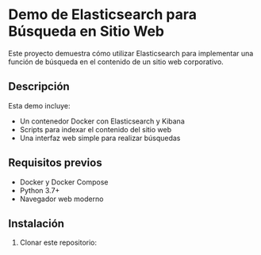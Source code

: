 # Demo de Elasticsearch para Búsqueda en Sitio Web

Este proyecto demuestra cómo utilizar Elasticsearch para implementar una función de búsqueda en el contenido de un sitio web corporativo.

## Descripción

Esta demo incluye:
- Un contenedor Docker con Elasticsearch y Kibana
- Scripts para indexar el contenido del sitio web
- Una interfaz web simple para realizar búsquedas

## Requisitos previos

- Docker y Docker Compose
- Python 3.7+
- Navegador web moderno

## Instalación

1. Clonar este repositorio: